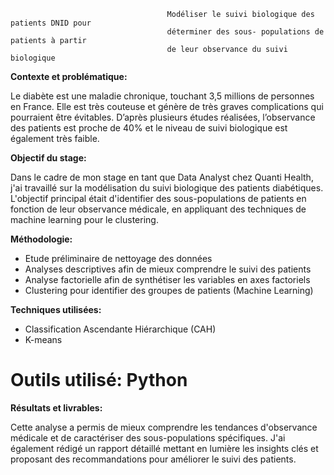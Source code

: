                                        Modéliser le suivi biologique des patients DNID pour
                                       déterminer des sous- populations de patients à partir
                                       de leur observance du suivi biologique

**Contexte et problématique:**

Le diabète est une maladie chronique, touchant 3,5 millions de personnes en France. Elle est très couteuse et génère de très graves complications qui pourraient être évitables. 
D’après plusieurs études réalisées, l’observance des patients est proche de 40% et le niveau de suivi biologique est également très faible.

**Objectif du stage:**

Dans le cadre de mon stage en tant que Data Analyst chez Quanti Health, j'ai travaillé sur la modélisation du suivi biologique des patients diabétiques. L'objectif principal était d'identifier des sous-populations de patients en fonction de leur observance médicale, en appliquant des techniques de machine learning pour le clustering.

**Méthodologie:**

- Etude préliminaire de nettoyage des données
- Analyses descriptives afin de mieux comprendre le suivi des patients
- Analyse factorielle afin de synthétiser les variables en axes factoriels
- Clustering pour identifier des groupes de patients (Machine Learning)

**Techniques utilisées:**

 - Classification Ascendante Hiérarchique (CAH)
 - K-means

# Outils utilisé: Python

**Résultats et livrables:**

Cette analyse a permis de mieux comprendre les tendances d'observance médicale et de caractériser des sous-populations spécifiques. J'ai également rédigé un rapport détaillé mettant en lumière les insights clés et proposant des recommandations pour améliorer le suivi des patients.

